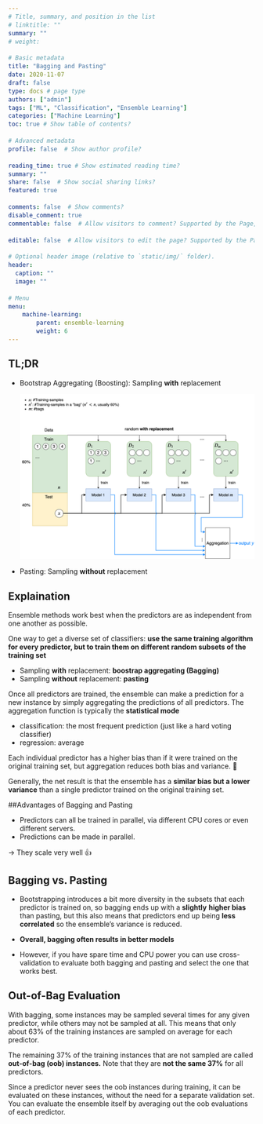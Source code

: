 ```yaml
---
# Title, summary, and position in the list
# linktitle: ""
summary: ""
# weight: 

# Basic metadata
title: "Bagging and Pasting"
date: 2020-11-07
draft: false
type: docs # page type
authors: ["admin"]
tags: ["ML", "Classification", "Ensemble Learning"]
categories: ["Machine Learning"]
toc: true # Show table of contents?

# Advanced metadata
profile: false  # Show author profile?

reading_time: true # Show estimated reading time?
summary: ""
share: false  # Show social sharing links?
featured: true

comments: false  # Show comments?
disable_comment: true
commentable: false  # Allow visitors to comment? Supported by the Page, Post, and Docs content types.

editable: false  # Allow visitors to edit the page? Supported by the Page, Post, and Docs content types.

# Optional header image (relative to `static/img/` folder).
header:
  caption: ""
  image: ""

# Menu
menu: 
    machine-learning:
        parent: ensemble-learning
        weight: 6
---
```




## TL;DR

- Bootstrap Aggregating (Boosting): Sampling **with** replacement

    ![Boostrap_Aggregating](https://raw.githubusercontent.com/EckoTan0804/upic-repo/master/uPic/Boostrap_Aggregating.png)

- Pasting: Sampling **without** replacement



## Explaination

Ensemble methods work best when the predictors are as independent from one another as possible. 

One way to get a diverse set of classifiers: **use the same training algorithm for every predictor, but to train them on different random subsets of the training set**

- Sampling  **with** replacement: **boostrap aggregating (Bagging)**
- Sampling  **without** replacement: **pasting**


Once all predictors are trained, the ensemble can make a prediction for a new instance by simply aggregating the predictions of all predictors. The aggregation function is typically the **statistical mode** 
- classification: the most frequent prediction (just like a hard voting classifier)
- regression: average

Each individual predictor has a higher bias than if it were trained on the original training set, but aggregation reduces both bias and variance. 👏

Generally, the net result is that the ensemble has a **similar bias but a lower variance** than a single predictor trained on the original training set. 


##Advantages of Bagging and Pasting

- Predictors can all be trained in parallel, via different CPU cores or even different servers. 
- Predictions can be made in parallel. 

 -> They scale very well 👍 

## Bagging vs. Pasting

- Bootstrapping     introduces a bit more diversity in the subsets that each predictor is     trained on, so bagging ends up with a **slightly** **higher bias** than pasting, but this also means that predictors end up being **less correlated** so the ensemble’s variance is reduced. 

- **Overall, bagging often results in better models**

- However, if you have spare time and CPU power you can use cross- validation to evaluate both bagging and pasting and select the one that works best. 

## Out-of-Bag Evaluation

With bagging, some instances may be sampled several times for any given predictor, while others may not be sampled at all. This means that only about 63% of the training instances are sampled on average for each predictor.

The remaining 37% of the training instances that are not sampled are called **out-of-bag (oob) instances.** Note that they are **not the same 37%** for all predictors. 

Since a predictor never sees the oob instances during training, it can be evaluated on these instances, without the need for a separate validation set. You can evaluate the ensemble itself by averaging out the oob evaluations of each predictor. 